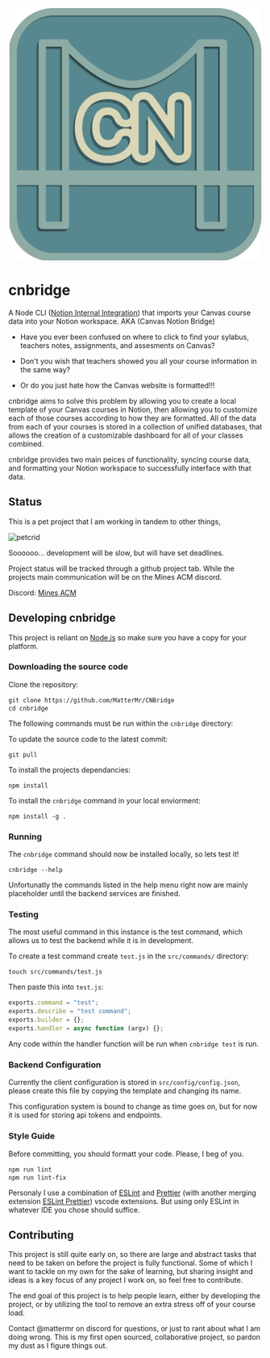 <p align="center">
    <img width="500" alt="cnbridge logo" src="cnbridge_logo_draft.png">
</p>

# cnbridge

A Node CLI ([Notion Internal Integration](https://developers.notion.com/docs/getting-started#internal-integrations)) that imports your Canvas course data into your Notion workspace. AKA (Canvas Notion Bridge)

- Have you ever been confused on where to click to find your sylabus, teachers notes, assignments, and assesments on Canvas?

- Don't you wish that teachers showed you all your course information in the same way?

- Or do you just hate how the Canvas website is formatted!!!

cnbridge aims to solve this problem by allowing you to create a local template of your Canvas courses in Notion, then allowing you to customize each of those courses according to how they are formatted. All of the data from each of your courses is stored in a collection of unified databases, that allows the creation of a customizable dashboard for all of your classes combined.

cnbridge provides two main peices of functionality, syncing course data, and formatting your Notion workspace to successfully interface with that data.

## Status

This is a pet project that I am working in tandem to other things,

<p align="left">
    <img width="100" alt="petcrid" src="https://cdn.discordapp.com/emojis/1032388831749623818.gif?size=128&quality=lossless">
</p>
Soooooo... development will be slow, but will have set deadlines.

Project status will be tracked through a github project tab.
While the projects main communication will be on the Mines ACM discord.

Discord: [Mines ACM](https://discord.gg/GJBCpnGhpa)

## Developing cnbridge

This project is reliant on [Node.js](https://nodejs.org/en/download) so make sure you have a copy for your platform.

### Downloading the source code

Clone the repository:

```shell
git clone https://github.com/MatterMr/CNBridge
cd cnbridge
```

The following commands must be run within the `cnbridge` directory:

To update the source code to the latest commit:

```shell
git pull
```

To install the projects dependancies:

```shell
npm install
```

To install the `cnbridge` command in your local enviorment:

```shell
npm install -g .
```

### Running

The `cnbridge` command should now be installed locally, so lets test it!

```shell
cnbridge --help
```

Unfortunatly the commands listed in the help menu right now are mainly placeholder until the backend services are finished.

### Testing

The most useful command in this instance is the test command, which allows us to test the backend while it is in development.

To create a test command create `test.js` in the `src/commands/` directory:

```shell
touch src/commands/test.js
```

Then paste this into `test.js`:

```javascript
exports.command = "test";
exports.describe = "test command";
exports.builder = {};
exports.handler = async function (argv) {};
```

Any code within the handler function will be run when `cnbridge test` is run.

### Backend Configuration

Currently the client configuration is stored in `src/config/config.json`, please create this file by copying the template and changing its name.

This configuration system is bound to change as time goes on, but for now it is used for storing api tokens and endpoints.

### Style Guide

Before committing, you should formatt your code. Please, I beg of you.

```shell
npm run lint
npm run lint-fix
```

Personaly I use a combination of [ESLint](https://marketplace.visualstudio.com/items?itemName=dbaeumer.vscode-eslint) and [Prettier](https://marketplace.visualstudio.com/items?itemName=esbenp.prettier-vscode) (with another merging extension [ESLint Prettier](https://marketplace.visualstudio.com/items?itemName=rvest.vs-code-prettier-eslint)) vscode extensions. But using only ESLint in whatever IDE you chose should suffice.

## Contributing

This project is still quite early on, so there are large and abstract tasks that need to be taken on before the project is fully functional. Some of which I want to tackle on my own for the sake of learning, but sharing insight and ideas is a key focus of any project I work on, so feel free to contribute.

The end goal of this project is to help people learn, either by developing the project, or by utilizing the tool to remove an extra stress off of your course load.

Contact @mattermr on discord for questions, or just to rant about what I am doing wrong. This is my first open sourced, collaborative project, so pardon my dust as I figure things out.
